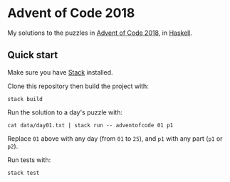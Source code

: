 # Advent of Code 2018

My solutions to the puzzles in [Advent of Code 2018](https://adventofcode.com/2018), in [Haskell](https://www.haskell.org/).

## Quick start

Make sure you have [Stack](https://docs.haskellstack.org/) installed.

Clone this repository then build the project with:

```
stack build
```

Run the solution to a day's puzzle with:

```
cat data/day01.txt | stack run -- adventofcode 01 p1
```

Replace `01` above with any day (from `01` to `25`), and `p1` with any part (`p1` or `p2`).

Run tests with:

```
stack test
```
